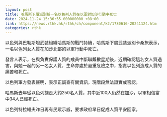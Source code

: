```yaml
---
layout: post
title: 哈馬斯下屬派別稱一名以色列人質在以軍對加沙行動中死亡
date: 2024-11-24 15:36:55.000000000 +08:00
link: https://news.rthk.hk/rthk/ch/component/k2/1780616-20241124.htm
categories: rthk
---
```


以色列與巴勒斯坦武裝組織哈馬斯的戰鬥持續，哈馬斯下屬武裝派別卡桑旅表示，一名以色列女人質在加沙北部的以軍行動中死亡。

發言人表示，在與負責保護人質的成員中斷聯繫數星期後，近期確認這名女人質遇害，與她一起的另一名女人質，生命亦處於嚴重危險之中，指責以色列造成人質的痛苦和死亡。

以色列軍方發表聲明，表示正調查有關資訊，現階段無法證實或否認。

哈馬斯去年從以色列擄走大約250名人質，其中近100人仍然在加沙，以軍相信當中34人已經死亡。

以色列特拉維夫昨日再有民眾示威，要求政府早日促成人質平安回家。

